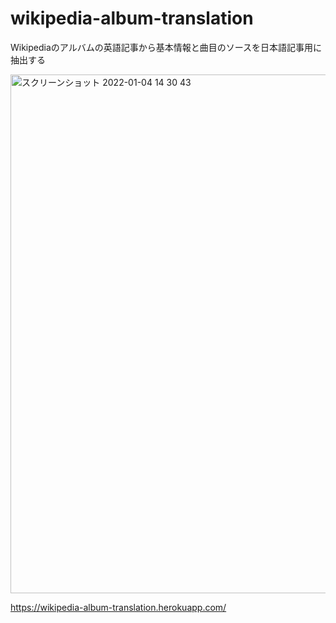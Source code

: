 # wikipedia-album-translation

Wikipediaのアルバムの英語記事から基本情報と曲目のソースを日本語記事用に抽出する

<img width="830" alt="スクリーンショット 2022-01-04 14 30 43" src="https://user-images.githubusercontent.com/30403104/148013757-abfcc30e-b5cb-4f17-af88-42def184057f.png">

https://wikipedia-album-translation.herokuapp.com/
